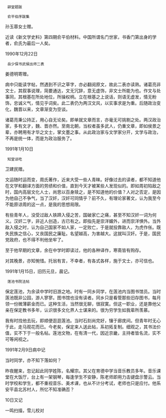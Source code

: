      耕堂题跋 

     俞平伯序跋集 

  孙玉蓉女士赠。 

  近读《新文学史料》第四期俞平伯材料。中国所谓名门世家，书香门第出身的学者，俞氏为最后一人矣。 

  1990年12月22日 

     岳少保书武侯出师二表 

  姜德明寄赠。 

  病中只能读字帖，然遇到不识之草字，亦必翻阅原文，故此二表亦读熟。诸葛亮非文士，其叙事说理，简要通达，文无冗辞，意无虚饰，非文士所能为也。作文与处事同，其根基在所处地位，所操权柄。立在根基之上说话，则语无虚发，情无粉饰，忠诚义气，情见乎词矣。此二表仍为两汉文风，以实事求是为重。后随政治变化，魏晋以来，文章渐变为空谈。 

  诸葛亮秉公持正，用心自无论矣。即单就文章而言，亦毫无可挑剔之处。两汉政治家，多有文才，魏、晋亦然。至南北朝，当权者虽多武人，仍重文章，即如侯景之辈，亦聘用有才华之文士，掌文墨之事。从此政治家与文学家分开，文学与政治，不再是统一体，而是为政治服务了。 

  1991年1月10日 

     知堂谈吃 

  卫建民赠。 

  文运随时运而变，周氏著作，近来大受一些人青睐。好像过去的读者，都不知道他在文学和翻译方面的劳绩和价值，直到今天才被某些人发现似的。即如周初陷敌之时，国内高层文化人士，尚思以百身赎之，是不知道他的价值？人对之否定，是因为他自己不争气，当了汉奸，汉奸可同情乎？前不久，有理论家著文，认为我至今不能原谅周的这一点，是我的思想局限。 

  有些青年人，没受过敌人铁蹄入侵之苦，国破家亡之痛，甚至不知汉奸一词为何义。汉奸二字，非近人创造，古已有之。即指先是崇洋媚外，进而崇洋惧外。当外敌入侵之时，认为自己国家不如人家，一定败亡，于是就投靠敌人，为虎作伥。既失民族之信心，又丧国民之廉耻。名望越高，为害越大。这就叫汉奸。于是，国民党政府，也不得不判他坐牢了。 

  至于他早期的文章，余在中学时即读过，他的各种译作，寒斋皆有购存。 

  对其晚景，亦知惋惜。托翁有言，不幸者，有各式各样，施于文士，亦可信也。 

  1991年1月15日，旧历元旦，晨记。 

     莲池书院法帖 

  保定莲池，为余读中学时旧游之地。时有一同乡同学，在莲池内当图书馆员。当时莲池既非公园，游人寥寥。图书馆也没有读者。同乡只是看管那些旧存图书，每月领一份微薄薪金而已。这种生活，当然很无聊，很寂寞。但这一职业，还是靠他父亲在保定教书多年，认识很多文化界人士谋来的。很为穷学生如我辈所羡慕。 

  我有时找他去玩，即顺便逛逛莲池。当时石刻尚完好，镶于廊庑间。但青年时无心于此，走马观花而已。今老矣，保定来人送此帖，系初拓复制。细观之，其书法价值，实不下于一般名帖。莲池文物，在有清一代，因近京畿，主持者皆名流，实不可等闲视之。 

  1991年2月9日病中记 

  当时同学，亦不知下落如何？ 

  昨夜醒来，忽记起此同学姓陈，名耀宗。其父在育德中学当音乐教员多年。音乐课堂在大饭厅，台上有一架钢琴，每逢学生不安静，陈老师即用力击键盘示警云。当时学校和学生，都不重视音乐、美术课，也从不计分考试，老师也只是应付。他系安平县北苏村人，所忆不知准确否？ 

  10日又记 

  一鸣扫描，雪儿校对 

